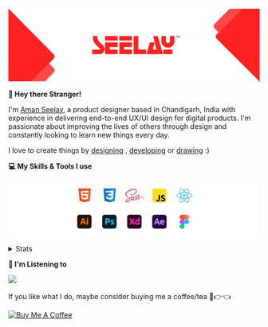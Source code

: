 [![banner](./images/seelay.svg)](https://www.seelay.in)

**👋 Hey there Stranger!**

I'm [Aman Seelay](https://www.seelay.in), a product designer based in Chandigarh, India with experience in delivering end-to-end UX/UI design for digital products. I'm passionate about improving the lives of others through design and constantly looking to learn new things every day.

I love to create things by [designing](https://www.seelay.in/#work) , [developing](https://www.seelay.in/#projects) or [drawing](https://art.seelay.in) :)

**💻 My Skills & Tools I use**

[![banner](./images/skills&tools.svg)](https://www.seelay.in/about)

<details>
  <summary>Stats</summary>

---

<!--START_SECTION:waka-->
![Profile Views](http://img.shields.io/badge/Profile%20Views-12-blue)

**🐱 My GitHub Data** 

> 📦 509.7 kB Used in GitHub's Storage 
 > 
> 🏆 402 Contributions in the Year 2023
 > 
> 💼 Opted to Hire
 > 
> 📜 1 Public Repository 
 > 
> 🔑 45 Private Repository 
 > 
**I'm a Night 🦉** 

```text
🌞 Morning                290 commits         █████░░░░░░░░░░░░░░░░░░░░   18.08 % 
🌆 Daytime                283 commits         ████░░░░░░░░░░░░░░░░░░░░░   17.64 % 
🌃 Evening                466 commits         ███████░░░░░░░░░░░░░░░░░░   29.05 % 
🌙 Night                  565 commits         █████████░░░░░░░░░░░░░░░░   35.22 % 
```
📅 **I'm Most Productive on Sunday** 

```text
Monday                   218 commits         ███░░░░░░░░░░░░░░░░░░░░░░   13.59 % 
Tuesday                  284 commits         ████░░░░░░░░░░░░░░░░░░░░░   17.71 % 
Wednesday                151 commits         ██░░░░░░░░░░░░░░░░░░░░░░░   09.41 % 
Thursday                 270 commits         ████░░░░░░░░░░░░░░░░░░░░░   16.83 % 
Friday                   183 commits         ███░░░░░░░░░░░░░░░░░░░░░░   11.41 % 
Saturday                 208 commits         ███░░░░░░░░░░░░░░░░░░░░░░   12.97 % 
Sunday                   290 commits         █████░░░░░░░░░░░░░░░░░░░░   18.08 % 
```


📊 **This Week I Spent My Time On** 

```text
🕑︎ Time Zone: Asia/Kolkata

💬 Programming Languages: 
JSON                     4 hrs 58 mins       ██████████░░░░░░░░░░░░░░░   41.33 % 
Other                    3 hrs 20 mins       ███████░░░░░░░░░░░░░░░░░░   27.78 % 
TypeScript               2 hrs 22 mins       █████░░░░░░░░░░░░░░░░░░░░   19.81 % 
Bash                     31 mins             █░░░░░░░░░░░░░░░░░░░░░░░░   04.31 % 
Ezhil                    23 mins             █░░░░░░░░░░░░░░░░░░░░░░░░   03.20 % 

🔥 Editors: 
VS Code                  8 hrs 42 mins       ██████████████████░░░░░░░   72.38 % 
Edge                     3 hrs 19 mins       ███████░░░░░░░░░░░░░░░░░░   27.62 % 

💻 Operating System: 
Windows                  12 hrs 1 min        █████████████████████████   100.00 % 
```

**I Mostly Code in JavaScript** 

```text
JavaScript               32 repos            █████████████████░░░░░░░░   68.09 % 
TypeScript               12 repos            ██████░░░░░░░░░░░░░░░░░░░   25.53 % 
Java                     3 repos             ██░░░░░░░░░░░░░░░░░░░░░░░   06.38 % 
```




 Last Updated on 16/09/2023 06:37:26 UTC
<!--END_SECTION:waka-->

---

 </details>

**🎵 I'm Listening to**

<object data="https://now-play.vercel.app/api/generate?uid=7a17a86e-d6b7-43b5-8d9c-1d6dae42a779" >

  <img src="https://now-play.vercel.app/api/generate?uid=7a17a86e-d6b7-43b5-8d9c-1d6dae42a779" />

</object>

If you like what I do, maybe consider buying me a coffee/tea 🥺👉👈

<a href="https://www.buymeacoffee.com/seelay" target="_blank"><img src="https://cdn.buymeacoffee.com/buttons/v2/default-red.png" alt="Buy Me A Coffee" width="150" ></a>
